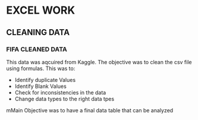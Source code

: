<H1>EXCEL WORK</H1>
<H2>CLEANING DATA</H2>
<H3>FIFA CLEANED DATA</H3>
<P>This data was aqcuired from Kaggle. The objective was to clean the csv file using formulas. This was to:</P>
<ul>
  <li>Identify duplicate Values</li>
  <li>Identify Blank Values</li>
  <li>Check for inconsistencies in the data</li>
  <li>Change data types to the right data tpes</li>
</ul>
<p>mMain Objective was to have a final data table that can be analyzed</p>
